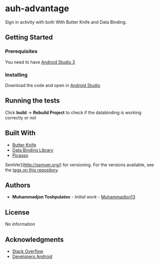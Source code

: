 # auh-advantage

Sign in activity with both With Butter Knife and Data Binding.

## Getting Started

### Prerequisites

You need to have [Android Studio 3](https://android-developers.googleblog.com/2017/10/android-studio-30.html) 

### Installing

Download the code and open in [Android Studio](https://developer.android.com/studio/index.html)

## Running the tests

Click __build__ -> __Rebuild Project__ to check if the databinding is working correctly or not

## Built With

* [Butter Knife](http://jakewharton.github.io/butterknife/)
* [Data Binding Library](https://developer.android.com/topic/libraries/data-binding/index.html/)
* [Picasso](http://square.github.io/picasso/)

SemVer](http://semver.org/) for versioning. For the versions available, see the [tags on this repository](https://github.com/your/project/tags). 

## Authors

* **Muhammadjon Toshpulatov** - *Initial work* - [Muhammadjon13](https://github.com/Muhammadjon13)

## License

No information

## Acknowledgments

* [Stack Overflow](https://stackoverflow.com/)
* [Developers Android](https://developer.android.com/index.html)
